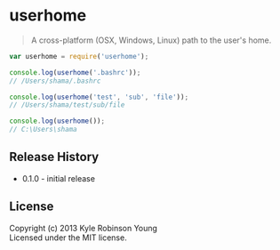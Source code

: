 # userhome

> A cross-platform (OSX, Windows, Linux) path to the user's home.

```js
var userhome = require('userhome');

console.log(userhome('.bashrc'));
// /Users/shama/.bashrc

console.log(userhome('test', 'sub', 'file'));
// /Users/shama/test/sub/file

console.log(userhome());
// C:\Users\shama
```

## Release History
* 0.1.0 - initial release

## License
Copyright (c) 2013 Kyle Robinson Young  
Licensed under the MIT license.
